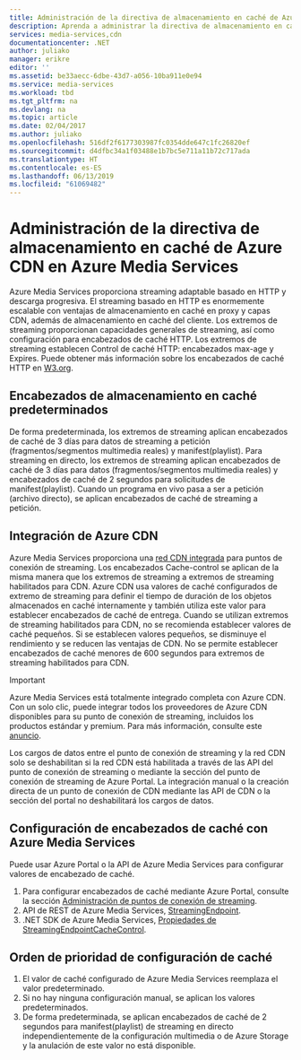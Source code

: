 ```yaml
---
title: Administración de la directiva de almacenamiento en caché de Azure CDN en Azure Media Services | Microsoft Docs
description: Aprenda a administrar la directiva de almacenamiento en caché de Azure CDN en Azure Media Services.
services: media-services,cdn
documentationcenter: .NET
author: juliako
manager: erikre
editor: ''
ms.assetid: be33aecc-6dbe-43d7-a056-10ba911e0e94
ms.service: media-services
ms.workload: tbd
ms.tgt_pltfrm: na
ms.devlang: na
ms.topic: article
ms.date: 02/04/2017
ms.author: juliako
ms.openlocfilehash: 516df2f6177303987fc0354dde647c1fc26820ef
ms.sourcegitcommit: d4dfbc34a1f03488e1b7bc5e711a11b72c717ada
ms.translationtype: HT
ms.contentlocale: es-ES
ms.lasthandoff: 06/13/2019
ms.locfileid: "61069482"
---
```

# <a name="manage-azure-cdn-caching-policy-in-azure-media-services"></a>Administración de la directiva de almacenamiento en caché de Azure CDN en Azure Media Services
Azure Media Services proporciona streaming adaptable basado en HTTP y descarga progresiva. El streaming basado en HTTP es enormemente escalable con ventajas de almacenamiento en caché en proxy y capas CDN, además de almacenamiento en caché del cliente. Los extremos de streaming proporcionan capacidades generales de streaming, así como configuración para encabezados de caché HTTP. Los extremos de streaming establecen Control de caché HTTP: encabezados max-age y Expires. Puede obtener más información sobre los encabezados de caché HTTP en [W3.org](https://www.w3.org/Protocols/rfc2616/rfc2616-sec13.html).

## <a name="default-caching-headers"></a>Encabezados de almacenamiento en caché predeterminados
De forma predeterminada, los extremos de streaming aplican encabezados de caché de 3 días para datos de streaming a petición (fragmentos/segmentos multimedia reales) y manifest(playlist). Para streaming en directo, los extremos de streaming aplican encabezados de caché de 3 días para datos (fragmentos/segmentos multimedia reales) y encabezados de caché de 2 segundos para solicitudes de manifest(playlist). Cuando un programa en vivo pasa a ser a petición (archivo directo), se aplican encabezados de caché de streaming a petición.

## <a name="azure-cdn-integration"></a>Integración de Azure CDN
Azure Media Services proporciona una [red CDN integrada](https://azure.microsoft.com/updates/azure-media-services-now-fully-integrated-with-azure-cdn/) para puntos de conexión de streaming. Los encabezados Cache-control se aplican de la misma manera que los extremos de streaming a extremos de streaming habilitados para CDN. Azure CDN usa valores de caché configurados de extremo de streaming para definir el tiempo de duración de los objetos almacenados en caché internamente y también utiliza este valor para establecer encabezados de caché de entrega. Cuando se utilizan extremos de streaming habilitados para CDN, no se recomienda establecer valores de caché pequeños. Si se establecen valores pequeños, se disminuye el rendimiento y se reducen las ventajas de CDN. No se permite establecer encabezados de caché menores de 600 segundos para extremos de streaming habilitados para CDN.

> [!IMPORTANT]
>Azure Media Services está totalmente integrado completa con Azure CDN. Con un solo clic, puede integrar todos los proveedores de Azure CDN disponibles para su punto de conexión de streaming, incluidos los productos estándar y premium. Para más información, consulte este [anuncio](https://azure.microsoft.com/blog/standardstreamingendpoint/).
> 
> Los cargos de datos entre el punto de conexión de streaming y la red CDN solo se deshabilitan si la red CDN está habilitada a través de las API del punto de conexión de streaming o mediante la sección del punto de conexión de streaming de Azure Portal. La integración manual o la creación directa de un punto de conexión de CDN mediante las API de CDN o la sección del portal no deshabilitará los cargos de datos.

## <a name="configuring-cache-headers-with-azure-media-services"></a>Configuración de encabezados de caché con Azure Media Services
Puede usar Azure Portal o la API de Azure Media Services para configurar valores de encabezado de caché.

1. Para configurar encabezados de caché mediante Azure Portal, consulte la sección [Administración de puntos de conexión de streaming](../media-services/previous/media-services-portal-manage-streaming-endpoints.md).
2. API de REST de Azure Media Services, [StreamingEndpoint](/rest/api/media/operations/streamingendpoint#StreamingEndpointCacheControl).
3. .NET SDK de Azure Media Services, [Propiedades de StreamingEndpointCacheControl](https://go.microsoft.com/fwlink/?LinkId=615302).

## <a name="cache-configuration-precedence-order"></a>Orden de prioridad de configuración de caché
1. El valor de caché configurado de Azure Media Services reemplaza el valor predeterminado.
2. Si no hay ninguna configuración manual, se aplican los valores predeterminados.
3. De forma predeterminada, se aplican encabezados de caché de 2 segundos para manifest(playlist) de streaming en directo independientemente de la configuración multimedia o de Azure Storage y la anulación de este valor no está disponible.

